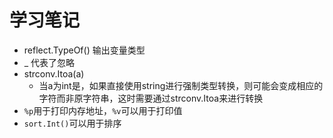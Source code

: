 #  学习笔记
- reflect.TypeOf()   输出变量类型
- _   代表了忽略
- strconv.Itoa(a)
  - 当a为int是，如果直接使用string进行强制类型转换，则可能会变成相应的字符而非原字符串，这时需要通过strconv.Itoa来进行转换
- `%p`用于打印内存地址，`%v`可以用于打印值
- `sort.Int()`可以用于排序